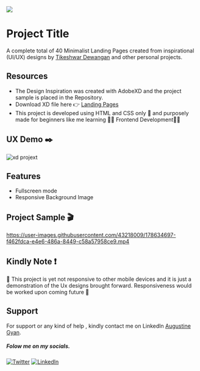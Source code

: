 
<img src="https://img.shields.io/badge/Landing%20Pages-Beginner%20Friendly-blue">

# Project Title

A complete total of 40 Minimalist Landing Pages created from inspirational
(UI/UX) designs by [Tikeshwar Dewangan](https://dribbble.com/potter007) and other personal projects.



## Resources
- The Design Inspiration was created with AdobeXD and the project sample is placed in the Repository.
- Download XD file here :point_right: [Landing Pages](https://drive.google.com/file/d/1CFo9DsJAegVUsCk02Gsit-v-DcrLuaaI/view?usp=sharing)
- This project is developed using HTML and CSS only :hand_over_mouth: and purposely made for beginners like me learning  :man_technologist: Frontend Development:woman_technologist:

## UX Demo :black_nib:


![xd projext](https://user-images.githubusercontent.com/43218009/178163753-03d8fa8c-411b-4197-a48f-26c6b57867b0.PNG)


## Features

- Fullscreen mode
- Responsive Background Image
  
## Project Sample :clapper:

https://user-images.githubusercontent.com/43218009/178634697-f462fdca-e4e6-486a-8449-c58a57958ce9.mp4  

## Kindly Note :exclamation:
 :no_mobile_phones: This project is yet not responsive to other mobile devices and it is just a demonstration of the Ux designs brought forward.
Responsiveness would be worked upon coming future :pray:


## Support

For support or any kind of help , kindly contact me on LinkedIn [Augustine Gyan](https://www.linkedin.com/in/augustinegyan/). 

##### Folow me on my socials.
<a href="https://www.twitter.com/AugustineGyan7" target="_blank"><img src="https://img.shields.io/badge/Twitter-%230077B5.svg?&style=flat-square&logo=twitter&logoColor=white" alt="Twitter"></a>
<a href="https://www.linkedin.com/in/augustinegyan/" target="_blank"><img src="https://img.shields.io/badge/LinkedIn-%230077B5.svg?&style=flat-square&logo=linkedin&logoColor=white" alt="LinkedIn"></a>

